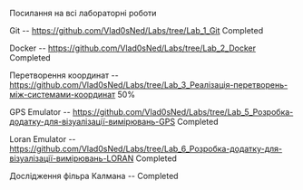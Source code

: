 Посилання на всі лабораторні роботи

Git -- https://github.com/Vlad0sNed/Labs/tree/Lab_1_Git Completed

Docker -- https://github.com/Vlad0sNed/Labs/tree/Lab_2_Docker Completed

Перетворення координат -- https://github.com/Vlad0sNed/Labs/tree/Lab_3_Реалізація-перетворень-між-системами-координат 50%

GPS Emulator -- https://github.com/Vlad0sNed/Labs/tree/Lab_5_Розробка-додатку-для-візуалізації-вимірювань-GPS Completed

Loran Emulator -- https://github.com/Vlad0sNed/Labs/tree/Lab_6_Розробка-додатку-для-візуалізації-вимірювань-LORAN Completed

Дослідження фільра Калмана --  Completed
